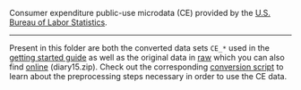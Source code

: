 Consumer expenditure public-use microdata (CE) provided by the [U.S. Bureau of Labor
Statistics](https://www.bls.gov/cex/pumd_data.htm).

---

Present in this folder are both the converted data sets `CE_*` used in
the [getting started
guide](/python/projects/consumer_expenditure/consumer_expenditure.ipynb)
as well as the original data in [raw](/data/consumer_expenditure/raw/)
which you can also find
[online](https://www.bls.gov/cex/pumd_data.htm) (diary15.zip). Check
out the corresponding [conversion script](raw/convert_CE_data.py) to
learn about the preprocessing steps necessary in order to use the CE
data.
